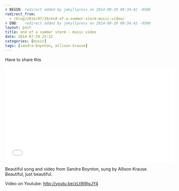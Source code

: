 ```yaml
---
# BEGIN: redirect added by jekyllpress on 2014-09-29 00:34:42 -0500
redirect_from:
  - /blog/2014/07/29/end-of-a-summer-storm-music-video/
# END:   redirect added by jekyllpress on 2014-09-29 00:34:42 -0500
layout: post
title: end of a summer storm - music video
date: 2014-07-29 22:21
categories: [music]
tags: [sandra-boynton, allison-krause]
---
```

Have to share this

<iframe width="560" height="315" src="//www.youtube.com/embed/zLt9i9IgJY4?rel=0" frameborder="0" allowfullscreen></iframe>

Beautiful song and video from Sandra Boynton, sung by Allison Krause. Beautiful, just beautiful.

Video on Youtube: http://youtu.be/zLt9i9IgJY4
